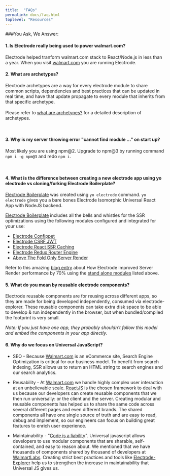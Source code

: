 ```yaml
---
title:  "FAQs"
permalink: docs/faq.html
toplevel: "Resources"
---
```


###You Ask, We Answer:

#### 1. Is Electrode really being used to power walmart.com?
Electrode helped tranform walmart.com stack to React/Node.js in less than a year. When you visit [walmart.com](http://walmart.com) you are running Electrode.

#### 2. What are archetypes?

Electrode archetypes are a way for every electrode module to share common scripts, dependencies and best practices that can be updated in real time, and have that update propagate to every module that inherits from that specific archetype.
<br>
<br>
Please refer to [what are archetypes?](what_are_archetypes.html) for a detailed description of archetypes.

<br>

#### 3. Why is my server throwing error "cannot find module ..." on start up?

Most likely you are using npm@2. Upgrade to npm@3 by running command `npm i -g npm@3` and redo `npm i`.

<br>

#### 4. What is the difference between creating a new electrode app using yo electrode vs cloning/forking Electrode Boilerplate?

[Electrode Boilerplate] was created using `yo electrode` command. `yo electrode` gives you a bare bones Electrode Isomorphic Universal React App with NodeJS backend.

[Electrode Boilerplate] includes all the bells and whistles for the SSR optimizations using the
following modules configured and integrated for your use:

* [Electrode Confippet]
* [Electrode CSRF JWT]
* [Electrode React SSR Caching]
* [Electrode Redux Router Engine]
* [Above The Fold Only Server Render]

Refer to this amazing [blog entry](https://medium.com/walmartlabs/using-electrode-to-improve-react-server-side-render-performance-by-up-to-70-e43f9494eb8b#.9qjftiinq) about How Electrode improved Server Render performance by 70% using the [stand alone modules](stand_alone_modules.html) listed above.

[Electrode Boilerplate]: https://github.com/electrode-io/electrode-boilerplate-universal-react-node
[Electrode Confippet]: https://github.com/electrode-io/electrode-confippet
[Electrode Electrify]: https://github.com/electrode-io/electrify
[Electrode CSRF JWT]: https://github.com/electrode-io/electrode-csrf-jwt
[Electrode Redux Router Engine]: https://github.com/electrode-io/electrode-redux-router-engine
[Electrode React SSR Caching]: https://github.com/electrode-io/electrode-react-ssr-caching
[Above The Fold Only Server Render]: https://github.com/electrode-io/above-the-fold-only-server-render

#### 5. What do you mean by reusable electrode components?
Electrode reusable components are for reusing across different apps, so they are made for being developed independently, consumed via electrode-explorer. These reusable components can take extra disk space to be able to develop & run independently in the browser, but when bundled/compiled the footprint is very small.

*Note: If you just have one app, they probably shouldn't follow this model and embed the components in your app directly.*

#### 6. Why do we focus on Universal JavaScript?
* SEO - Because [Walmart.com](www.walmart.com) is an eCommerce site, Search Engine Optimization is critical for our business model. To benefit from search indexing, SSR allows us to return an HTML string to search engines and our search analytics.

* Reusability - At [Walmart.com](www.walmart.com) we handle highly complex user interaction at an unbelievable scale. [ReactJS](https://facebook.github.io/react/) is the chosen framework to deal with us because our developers can create reusable components that we then run universally: or the client and the server.
Creating modular and reusable components has helped us to share the same code across several different pages and even different brands. The shared components all have one single source of truth and are easy to read, debug and implement, so our engineers can focus on building great features to enrich user experience.

* Maintainability - "[Code is a liability](https://medium.com/capital-one-developers/why-everyone-is-talking-about-isomorphic-universal-javascript-and-why-it-matters-38c07c87905#.y7cy5jki3)".
Universal javascript allows developers to use modular components that are sharable, self-contained, and easy to reason about. We mentioned that we have thousands of components shared by thousand of developers at [WalmartLabs](www.walmartlabs.com). Creating strict best practices and tools like [Electrode-Explorer](electrode_explorer) help us to strengthen the increase in maintainability that Universal JS gives us.
